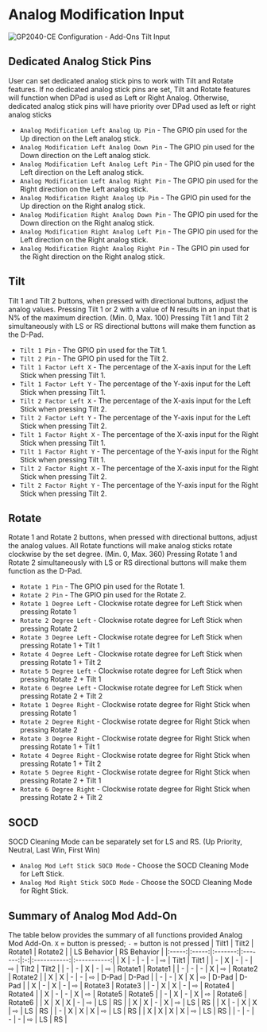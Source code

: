 # Analog Modification Input

![GP2040-CE Configuration - Add-Ons Tilt Input](assets/images/gpc-add-ons-analogmod.png)

## Dedicated Analog Stick Pins
User can set dedicated analog stick pins to work with Tilt and Rotate features.
If no dedicated analog stick pins are set, Tilt and Rotate features will function when DPad is used as Left or Right Analog.
Otherwise, dedicated analog stick pins will have priority over DPad used as left or right analog sticks
* `Analog Modification Left Analog Up Pin` - The GPIO pin used for the Up direction on the Left analog stick.
* `Analog Modification Left Analog Down Pin` - The GPIO pin used for the Down direction on the Left analog stick.
* `Analog Modification Left Analog Left Pin` - The GPIO pin used for the Left direction on the Left analog stick.
* `Analog Modification Left Analog Right Pin` - The GPIO pin used for the Right direction on the Left analog stick.
* `Analog Modification Right Analog Up Pin` - The GPIO pin used for the Up direction on the Right analog stick.
* `Analog Modification Right Analog Down Pin` - The GPIO pin used for the Down direction on the Right analog stick.
* `Analog Modification Right Analog Left Pin` - The GPIO pin used for the Left direction on the Right analog stick.
* `Analog Modification Right Analog Right Pin` - The GPIO pin used for the Right direction on the Right analog stick.

## Tilt
Tilt 1 and Tilt 2 buttons, when pressed with directional buttons, adjust the analog values.
Pressing Tilt 1 or 2 with a value of N results in an input that is N% of the maximum direction. (Min. 0, Max. 100)
Pressing Tilt 1 and Tilt 2 simultaneously with LS or RS directional buttons will make them function as the D-Pad.

* `Tilt 1 Pin` - The GPIO pin used for the Tilt 1.
* `Tilt 2 Pin` - The GPIO pin used for the Tilt 2.
* `Tilt 1 Factor Left X` - The percentage of the X-axis input for the Left Stick when pressing Tilt 1.
* `Tilt 1 Factor Left Y` - The percentage of the Y-axis input for the Left Stick when pressing Tilt 1.
* `Tilt 2 Factor Left X` - The percentage of the X-axis input for the Left Stick when pressing Tilt 2.
* `Tilt 2 Factor Left Y` - The percentage of the Y-axis input for the Left Stick when pressing Tilt 2.
* `Tilt 1 Factor Right X` - The percentage of the X-axis input for the Right Stick when pressing Tilt 1.
* `Tilt 1 Factor Right Y` - The percentage of the Y-axis input for the Right Stick when pressing Tilt 1.
* `Tilt 2 Factor Right X` - The percentage of the X-axis input for the Right Stick when pressing Tilt 2.
* `Tilt 2 Factor Right Y` - The percentage of the Y-axis input for the Right Stick when pressing Tilt 2.

## Rotate
Rotate 1 and Rotate 2 buttons, when pressed with directional buttons, adjust the analog values.
All Rotate functions will make analog sticks rotate clockwise by the set degree. (Min. 0, Max. 360)
Pressing Rotate 1 and Rotate 2 simultaneously with LS or RS directional buttons will make them function as the D-Pad.
* `Rotate 1 Pin` - The GPIO pin used for the Rotate 1.
* `Rotate 2 Pin` - The GPIO pin used for the Rotate 2.
* `Rotate 1 Degree Left` - Clockwise rotate degree for Left Stick when pressing Rotate 1
* `Rotate 2 Degree Left` - Clockwise rotate degree for Left Stick when pressing Rotate 2
* `Rotate 3 Degree Left` - Clockwise rotate degree for Left Stick when pressing Rotate 1 + Tilt 1
* `Rotate 4 Degree Left` - Clockwise rotate degree for Left Stick when pressing Rotate 1 + Tilt 2
* `Rotate 5 Degree Left` - Clockwise rotate degree for Left Stick when pressing Rotate 2 + Tilt 1
* `Rotate 6 Degree Left` - Clockwise rotate degree for Left Stick when pressing Rotate 2 + Tilt 2
* `Rotate 1 Degree Right` - Clockwise rotate degree for Right Stick when pressing Rotate 1
* `Rotate 2 Degree Right` - Clockwise rotate degree for Right Stick when pressing Rotate 2
* `Rotate 3 Degree Right` - Clockwise rotate degree for Right Stick when pressing Rotate 1 + Tilt 1
* `Rotate 4 Degree Right` - Clockwise rotate degree for Right Stick when pressing Rotate 1 + Tilt 2
* `Rotate 5 Degree Right` - Clockwise rotate degree for Right Stick when pressing Rotate 2 + Tilt 1
* `Rotate 6 Degree Right` - Clockwise rotate degree for Right Stick when pressing Rotate 2 + Tilt 2

## SOCD
SOCD Cleaning Mode can be separately set for LS and RS. (Up Priority, Neutral, Last Win, First Win)
* `Analog Mod Left Stick SOCD Mode` - Choose the SOCD Cleaning Mode for Left Stick.
* `Analog Mod Right Stick SOCD Mode` - Choose the SOCD Cleaning Mode for Right Stick.

## Summary of Analog Mod Add-On
The table below provides the summary of all functions provided Analog Mod Add-On. 
`X` = button is pressed; `-` = button is not pressed
| Tilt1 | Tilt2 | Rotate1 | Rotate2 |   | LS Behavior | RS Behavior |
|:-----:|:-----:|:-------:|:-------:|:-:|:-----------:|:-----------:|
|   X   |   -   |    -    |    -    | ⇨ |    Tilt1    |    Tilt1    |
|   -   |   X   |    -    |    -    | ⇨ |    Tilt2    |    Tilt2    |
|   -   |   -   |    X    |    -    | ⇨ |   Rotate1   |   Rotate1   |
|   -   |   -   |    -    |    X    | ⇨ |   Rotate2   |   Rotate2   |
|   X   |   X   |    -    |    -    | ⇨ |    D-Pad    |    D-Pad    |
|   -   |   -   |    X    |    X    | ⇨ |    D-Pad    |    D-Pad    |
|   X   |   -   |    X    |    -    | ⇨ |   Rotate3   |   Rotate3   |
|   -   |   X   |    X    |    -    | ⇨ |   Rotate4   |   Rotate4   |
|   X   |   -   |    -    |    X    | ⇨ |   Rotate5   |   Rotate5   |
|   -   |   X   |    -    |    X    | ⇨ |   Rotate6   |   Rotate6   |
|   X   |   X   |    X    |    -    | ⇨ |      LS     |      RS     |
|   X   |   X   |    -    |    X    | ⇨ |      LS     |      RS     |
|   X   |   -   |    X    |    X    | ⇨ |      LS     |      RS     |
|   -   |   X   |    X    |    X    | ⇨ |      LS     |      RS     |
|   X   |   X   |    X    |    X    | ⇨ |      LS     |      RS     |
|   -   |   -   |    -    |    -    | ⇨ |      LS     |      RS     |